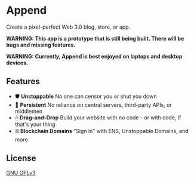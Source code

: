 # Append

Create a pixel-perfect Web 3.0 blog, store, or app.

**WARNING: This app is a prototype that is still being built. There will be bugs and missing features.**

**WARNING: Currently, Append is best enjoyed on laptops and desktop devices.**

## Features

- 🛡 **Unstoppable** No one can censor you or shut you down
- 💾 **Persistent** No reliance on central servers, third-party APIs, or middlemen
- 🖱 **Drag-and-Drop** Build your website with no code - or with code, if that's your thing
- ⛓ **Blockchain Domains** "Sign in" with ENS, Unstoppable Domains, and more

## License

[GNU GPLv3](https://www.gnu.org/licenses/gpl-3.0.html)
